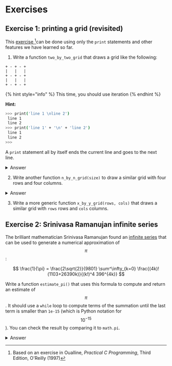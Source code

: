 # Exercises

## Exercise 1: printing a grid (revisited)

This [exercise ](#user-content-fn-1)[^1]can be done using only the `print` statements and other features we have learned so far.

1. Write a function `two_by_two_grid` that draws a grid like the following:

```
+ - + - +
|   |   |
+ - + - +
|   |   |
+ - + - +
```

{% hint style="info" %}
This time, you should use iteration
{% endhint %}

**Hint:**

```bash
>>> print('line 1 \nline 2')
 line 1 
 line 2 
>>> print('line 1' + '\n' + 'line 2')
 line 1 
 line 2
>>> 
```

A `print` statement all by itself ends the current line and goes to the next line.

<details>

<summary>Answer</summary>

{% code lineNumbers="true" %}
```python
def two_by_two_grid():
    for i in range(2):
        print('+', '-', '+', '-', '+')
        print('|', ' ', '|', ' ', '|')
    print('+', '-', '+', '-', '+')
```
{% endcode %}

</details>

2. Write another function `n_by_n_grid(size)` to draw a similar grid with four rows and four columns.

<details>

<summary>Answer</summary>

{% code lineNumbers="true" %}
```python
def n_by_n_grid(size):
    grid = ''
    for row in range(size):
        odd_line = ''
        even_line = ''
        for column in range(size):
            odd_line += '+ - '
            even_line += '|   '
        odd_line += '+\n'
        even_line += '|\n'
        grid += odd_line + even_line
    grid += odd_line
    print(grid)
```
{% endcode %}

Note: This solution is overly complex, and one could wonder if the use of `for` loops is wise. It is important to familiarise ourselves with manipulating string to build the expected output. A more readable implementation of the function is given below:

{% code lineNumbers="true" %}
```python
def n_by_n_grid (size):
    odd_line = '+ - ' * size + '+\n'
    even_line = '|   ' * size + '|\n'
    grid = (odd_line + even_line) * size + odd_line
    print(grid)

```
{% endcode %}

</details>

3. Write a more generic function `x_by_y_grid(rows, cols)` that draws a similar grid with `rows` rows and `cols` columns.

## Exercise 2: Srinivasa Ramanujan infinite series

The brilliant mathematician Srinivasa Ramanujan found an [infinite series](https://www.wikipedia.org/wiki/Pi) that can be used to generate a numerical approximation of $$\pi$$:

$$
\frac{1}{\pi} = \frac{2\sqrt{2}}{9801} \sum^\infty_{k=0} \frac{(4k)!(1103+26390k)}{(k!)^4 396^{4k}}
$$

Write a function `estimate_pi()` that uses this formula to compute and return an estimate of $$\pi$$. It should use a `while` loop to compute terms of the summation until the last term is smaller than `1e-15` (which is Python notation for $$10^{-15}$$). You can check the result by comparing it to `math.pi`.

<details>

<summary>Answer</summary>

You will notice that the solution has two functions. The second function `compute_term(k)` is a convenience function that computes a single term of the series. Convenience functions are used to make the code easier to read. As you can see, the function `estimate_pi()` needs to compute the term of a series in two places (line 11 and 15). Rather than duplicating the code (remember it is bad practice), I have created a function and called it twice.

{% code lineNumbers="true" %}
```python
import math

def estimate_pi():
    """return the apporximation of PI using Srinivasa Ramanujan's 
    infinite series.

    Returns:
        float: the apporximation of PI
    """
    k = 0
    term = compute_term(k)
    inverse_pi = term
    while term > 1e-15:
        k = k + 1
        term = compute_term(k)
        inverse_pi += term
    inverse_pi *= (2 * pow(2, 0.5)) / 9801
    return 1 / inverse_pi


def compute_term(k):
    """compute a single term of the summation of Srinivasa Ramanujan 
    infinite series.

    Args:
        k (int): the index of the term's series

    Returns:
        float: the kth term of the summation
    """
    output = (math.factorial(4*k)* (1103 + 26390 * k))
    output /= pow(math.factorial(k), 4) * pow(396, 4*k)
    return output

```
{% endcode %}

Note also that the index `k` is incremented at the start of the loop (line 14) rather than the end. This is to ensure that the term `k=0` is not computed twice.

Finally, the code is documented via docstring. You can learn more about docstring and documenting your code in the chapter "[Code documentation](../code-documentation/)".



</details>

[^1]: Based on an exercise in Oualline, _Practical C Programming_, Third Edition, O'Reilly (1997)
